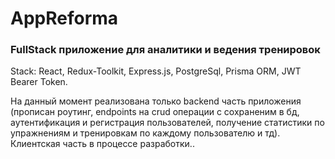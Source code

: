 # AppReforma
<h3>FullStack приложение для аналитики и ведения тренировок</h3>
Stack: React, Redux-Toolkit, Express.js, PostgreSql, Prisma ORM, JWT Bearer Token.


На данный момент реализована только backend часть приложения (прописан роутинг, endpoints на crud операции с сохраненим в бд, 
аутентификация и регистрация пользователей, получение статистики по упражнениям и тренировкам по каждому пользователю и тд).
Клиентская часть в процессе разработки..
